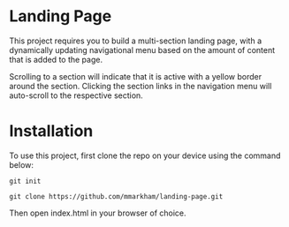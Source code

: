 # Landing Page
This project requires you to build a multi-section landing page, with a dynamically updating navigational menu based on the amount of content that is added to the page.

Scrolling to a section will indicate that it is active with a yellow border around the section. Clicking the section links in the navigation menu will auto-scroll to the respective section.

# Installation
To use this project, first clone the repo on your device using the command below:

```git init```

```git clone https://github.com/mmarkham/landing-page.git```

Then open index.html in your browser of choice.